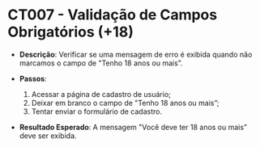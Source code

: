 # CT007 - Validação de Campos Obrigatórios (+18)

- **Descrição**: Verificar se uma mensagem de erro é exibida quando não marcamos o campo de "Tenho 18 anos ou mais”.

- **Passos**:
    1. Acessar a página de cadastro de usuário;
    2. Deixar em branco o campo de "Tenho 18 anos ou mais”;
    3. Tentar enviar o formulário de cadastro.

- **Resultado Esperado**: A mensagem "Você deve ter 18 anos ou mais” deve ser exibida.